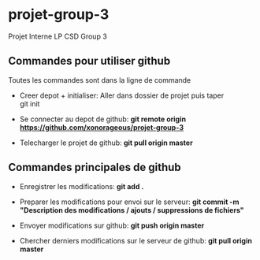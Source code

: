 projet-group-3
==============

Projet Interne LP CSD Group 3


Commandes pour utiliser github
------------------------------

Toutes les commandes sont dans la ligne de commande

- Creer depot + initialiser: Aller dans dossier de projet puis taper   
		git init

- Se connecter au depot de github: **git remote origin https://github.com/xonorageous/projet-group-3**

- Telecharger le projet de github: **git pull origin master**


Commandes principales de github
-------------------------------

- Enregistrer les modifications: **git add .**

- Preparer les modifications pour envoi sur le serveur: **git commit -m "Description des modifications / ajouts / suppressions de fichiers"**

- Envoyer modifications sur github: **git push origin master**

- Chercher derniers modifications sur le serveur de github: **git pull origin master**